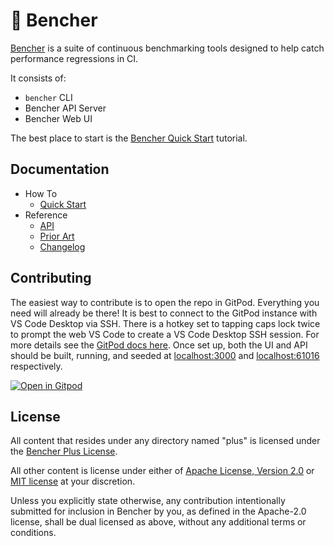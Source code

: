 # 🐰 Bencher

[Bencher](https://bencher.dev) is a suite of continuous benchmarking tools designed to help catch performance regressions in CI.

It consists of:

- `bencher` CLI
- Bencher API Server
- Bencher Web UI

The best place to start is the [Bencher Quick Start](https://bencher.dev/docs/how-to/quick-start) tutorial.

## Documentation

- How To
  - [Quick Start](https://bencher.dev/docs/how-to/quick-start)
- Reference
  - [API](https://bencher.dev/docs/reference/api/v0)
  - [Prior Art](https://bencher.dev/docs/reference/prior-art)
  - [Changelog](https://bencher.dev/docs/reference/changelog)

## Contributing

The easiest way to contribute is to open the repo in GitPod.
Everything you need will already be there!
It is best to connect to the GitPod instance with VS Code Desktop via SSH.
There is a hotkey set to tapping caps lock twice to prompt the web VS Code to create a VS Code Desktop SSH session.
For more details see the [GitPod docs here](https://www.gitpod.io/docs/references/ides-and-editors/vscode).
Once set up, both the UI and API should be built, running, and seeded at [localhost:3000](http://localhost:3000) and [localhost:61016](http://localhost:61016) respectively.

[![Open in Gitpod](https://gitpod.io/button/open-in-gitpod.svg)](https://gitpod.io/#https://github.com/bencherdev/bencher)

## License
All content that resides under any directory named "plus" is licensed under the <a href="LICENSE-PLUS">Bencher Plus License</a>.

All other content is license under either of <a href="LICENSE-APACHE">Apache License, Version 2.0</a>
or <a href="LICENSE-MIT">MIT license</a> at your discretion.

Unless you explicitly state otherwise, any contribution intentionally submitted
for inclusion in Bencher by you, as defined in the Apache-2.0 license, shall be
dual licensed as above, without any additional terms or conditions.